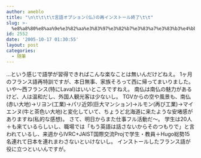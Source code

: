 ```yaml
---
author: ameblo
title: "\n\t\t\t\t言語オプション(仏)の再インストール終了\t\t"
slug: >-
  %e8%a8%80%e8%aa%9e%e3%82%aa%e3%83%97%e3%82%b7%e3%83%a7%e3%83%b3%e4%bb%8f%e3%81%ae%e5%86%8d%e3%82%a4%e3%83%b3%e3%82%b9%e3%83%88%e3%83%bc%e3%83%ab%e7%b5%82%e4%ba%86
id: 2552
date: '2005-10-17 01:30:55'
layout: post
categories:
  - 随筆
---
```


…という感じで語学が習得できればこんな楽なことは無いんだけどねえ。 1ヶ月のフランス語再特訓ですが、本日無事、家族そろって西に帰ってまいりました。 いや～西フランス(特にLaval)はいいところですねえ。 南仏は南仏の魅力があるけど、人は温和だし、外国人観光客は少ないし。 TGVからの空や風景も、南仏(赤い大地)→リヨン(工業)→パリ近郊(巨大マンション)→ルモン(再び工業)→マイエンヌ(牛と茶色い大地)と変化していて、ちょうど北海道に来たような安堵感がありますね(私的な感想)。 さて、明日からまた仕事フル活動だ～。 学生は20人＋も来ているらしいし、職場では「もう英語は話さないからそのつもりで」と言われているし、来週からIVRC+JAIST国際交流Projで学生・教員＋Hugo総勢15名連れて日本を連れまわさないといけないし。 インストールしたフランス語が役に立つといいんですが。